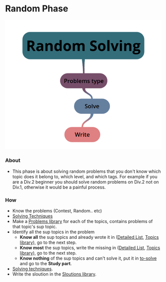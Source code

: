 # Random Phase 

<p align="center">
  <img src="https://github.com/basmaashouur/Competitive-Programming/blob/master/Random-Phase/random.png"></p>
  

### About
  - This phase is about solving random problems that you don't know which topic does it belong to, which level, and which tags. For example if you are a Div.2 beginner you should solve random problems on Div.2  not on Div.1, otherwise it would be a painful process. 
  
 
 ### How
 * Know the problems (Contest, Random.. etc)
  * [Solving Techniques](https://github.com/basmaashouur/Competitive-Programming/blob/master/Solutions-library/Solving-techniques.md)
* Make a [Problems library](https://github.com/basmaashouur/Competitive-Programming/blob/master/Knowledge-Phase/Problems-library) for each of the topics, contains problems of that topic's sup topic.
* Identify all the sup topics in the problem
  * **Know all** the sup topics and already wrote it in ([Detailed List](https://github.com/basmaashouur/Competitive-Programming/blob/master/Knowledge-Phase/Detailed-list), [Topics library](https://github.com/basmaashouur/Competitive-Programming/blob/master/Knowledge-Phase/Topics-library)), go to the next step.
  * **Know most** the sup topics, write the missing in ([Detailed List](https://github.com/basmaashouur/Competitive-Programming/blob/master/Knowledge-Phase/Detailed-list), [Topics library](https://github.com/basmaashouur/Competitive-Programming/blob/master/Knowledge-Phase/Topics-library)), go to the next step.
  * **Know nothing** of the sup topics and can't solve it, put it in [to-solve](https://github.com/basmaashouur/Competitive-Programming/blob/master/Solutions-library/to-solve) and go to the **Study part**.
* [Solving techniques](https://github.com/basmaashouur/Competitive-Programming/blob/master/Solutions-library/Solving-techniques.md).
* Write the sloution in the [Sloutions library](https://github.com/basmaashouur/Competitive-Programming/blob/master/Solutions-library). 
  
